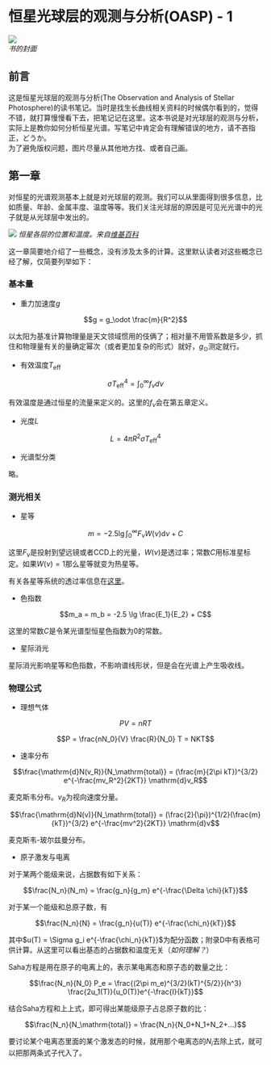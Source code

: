 # 恒星光球层的观测与分析(OASP) - 1

![](http://t1.gstatic.com/images?q=tbn:ANd9GcRhhc3AC-KuxR9-IYED0pwifa6OOgkcpjhb27ST7pFwTV35UJPr)<br>
*书的封面*

## 前言

这是恒星光球层的观测与分析(The Observation and Analysis of Stellar Photosphere)的读书笔记。当时是找生长曲线相关资料的时候偶尔看到的，觉得不错，就打算慢慢看下去，把笔记记在这里。这本书说是对光球层的观测与分析，实际上是教你如何分析恒星光谱。写笔记中肯定会有理解错误的地方，请不吝指正，どうか。<br>
为了避免版权问题，图片尽量从其他地方找、或者自己画。

## 第一章

对恒星的光谱观测基本上就是对光球层的观测。我们可以从里面得到很多信息，比如质量、年龄、金属丰度、温度等等。我们关注光球层的原因是可见光光谱中的光子就是从光球层中发出的。

![](https://upload.wikimedia.org/wikipedia/commons/thumb/3/32/Sun_Atmosphere_Temperature_and_Density_SkyLab.jpg/800px-Sun_Atmosphere_Temperature_and_Density_SkyLab.jpg)
*恒星各层的位置和温度。来自[维基百科](https://en.wikipedia.org/wiki/Photosphere)*

这一章简要地介绍了一些概念，没有涉及太多的计算。这里默认读者对这些概念已经了解，仅简要列举如下：

### 基本量

- 重力加速度$g$

$$g = g_\odot \frac{m}{R^2}$$

以太阳为基准计算物理量是天文领域惯用的伎俩了；相对量不用管系数是多少，抓住和物理量有关的量确定幂次（或者更加复杂的形式）就好，$g_\odot$测定就行。

- 有效温度$T_\mathrm{eff}$

$$\sigma T_\mathrm{eff}^4 = \int_0^\infty f_\nu d\nu$$

有效温度是通过恒星的流量来定义的。这里的$f_\nu$会在第五章定义。

- 光度$L$

$$L = 4\pi R^2 \sigma T_\mathrm{eff}^4$$

- 光谱型分类

略。

### 测光相关

- 星等

$$m = -2.5 \lg \int_0^\infty F_\nu W(\nu) \mathrm{d}\nu + C$$

这里$F_\nu$是投射到望远镜或者CCD上的光量，$W(\nu)$是透过率；常数$C$用标准星标定。如果$W(\nu) = 1$那么星等就变为热星等。

有关各星等系统的透过率信息在[这里](http://svo2.cab.inta-csic.es/svo/theory/fps/)。

- 色指数

$$m_a = m_b = -2.5 \lg \frac{E_1}{E_2} + C$$

这里的常数$C$是令某光谱型恒星色指数为0的常数。

- 星际消光

星际消光影响星等和色指数，不影响谱线形状，但是会在光谱上产生吸收线。

### 物理公式

- 理想气体

$$PV = nRT$$

$$P = \frac{nN_0}{V} \frac{R}{N_0} T = NKT$$

- 速率分布

$$\frac{\mathrm{d}N(v_R)}{N_\mathrm{total}} = (\frac{m}{2\pi kT})^{3/2} e^{-\frac{mv_R^2}{2KT}} \mathrm{d}v_R$$

麦克斯韦分布。$v_R$为视向速度分量。

$$\frac{\mathrm{d}N(v)}{N_\mathrm{total}} = (\frac{2}{\pi})^{1/2}(\frac{m}{kT})^{3/2} e^{-\frac{mv^2}{2KT}} \mathrm{d}v$$

麦克斯韦-玻尔兹曼分布。

- 原子激发与电离

对于某两个能级来说，占据数有如下关系：

$$\frac{N_n}{N_m} = \frac{g_n}{g_m} e^{-\frac{\Delta \chi}{kT}}$$

对于某一个能级和总原子数，有

$$\frac{N_n}{N} = \frac{g_n}{u(T)} e^{-\frac{\chi_n}{kT}}$$

其中$u(T) = \Sigma g_i e^{-\frac{\chi_n}{kT}}$为配分函数；附录D中有表格可供计算。从这里可以看出基态的占据数和温度无关（*如何理解？*）

Saha方程是用在原子的电离上的，表示某电离态和原子态的数量之比：

$$\frac{N_n}{N_0} P_e = \frac{(2\pi m_e)^{3/2}(kT)^{5/2}}{h^3} \frac{2u_1(T)}{u_0(T)}e^{-\frac{I}{kT}}$$

结合Saha方程和上上式，即可得出某能级原子占总原子数的比：

$$\frac{N_n}{N_\mathrm{total}} = \frac{N_n}{N_0+N_1+N_2+...}$$

要讨论某个电离态里面的某个激发态的时候，就用那个电离态的$N_i$去除上式，就可以把那两条式子代入了。
